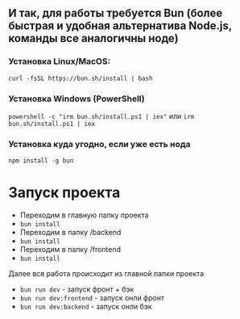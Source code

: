 ## И так, для работы требуется Bun (более быстрая и удобная альтернатива Node.js, команды все аналогичны ноде)

### Установка Linux/MacOS:
`curl -fsSL https://bun.sh/install | bash`

### Установка Windows (PowerShell)
`powershell -c "irm bun.sh/install.ps1 | iex"`
или
`irm bun.sh/install.ps1 | iex`

### Установка куда угодно, если уже есть нода
`npm install -g bun`

# Запуск проекта
- Переходим в главную папку проекта
- ```bun install```
- Переходим в папку /backend
- ```bun install```
- Переходим в папку /frontend
- ```bun install```

Далее вся работа происходит из главной папки проекта
- ```bun run dev``` - запуск фронт + бэк
- ```bun run dev:frontend``` - запуск онли фронт
- ```bun run dev:backend``` - запуск онли бэк